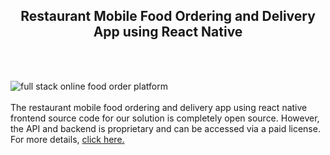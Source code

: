 <h2 style="text-align:center">Restaurant Mobile Food Ordering and Delivery App using React Native</h2><br/><br/>

![full stack online food order platform](https://admin.ninjascode.com/wp-content/uploads/2025/repoImages/Raymond/20.webp) <br/><br/>The restaurant mobile food ordering and delivery app using react native  frontend source code for our solution is completely open source. However, the API and backend is proprietary and can be accessed via a paid license. For more details, <a href="https://enatega.com/?utm_source=github&utm_medium=repo&utm_campaign=raymond-restaurant-mobile-food-ordering-and-delivery-app-using-react-native" target="_blank">click here.</a>
